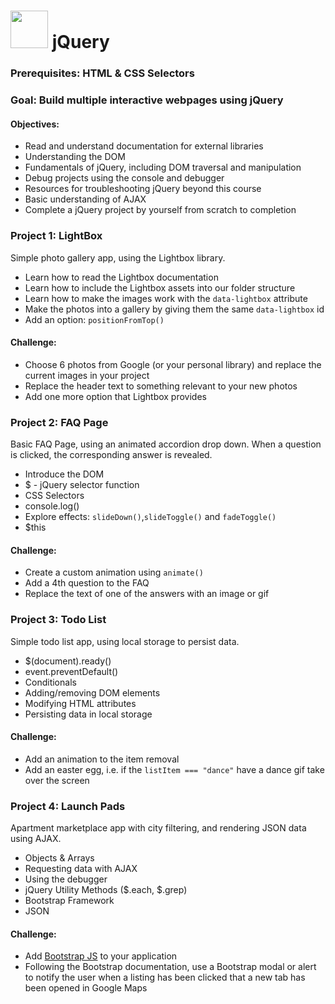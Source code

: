 #  <img src="https://media.giphy.com/media/FVOmnX9L69CoQntslz/giphy.gif" width="60"> jQuery

### Prerequisites: HTML & CSS Selectors

### Goal: Build multiple interactive webpages using jQuery

#### Objectives:

* Read and understand documentation for external libraries
* Understanding the DOM
* Fundamentals of jQuery, including DOM traversal and manipulation
* Debug projects using the console and debugger
* Resources for troubleshooting jQuery beyond this course
* Basic understanding of AJAX
* Complete a jQuery project by yourself from scratch to completion

### Project 1: LightBox

Simple photo gallery app, using the Lightbox library.

* Learn how to read the Lightbox documentation
* Learn how to include the Lightbox assets into our folder structure
* Learn how to make the images work with the `data-lightbox` attribute
* Make the photos into a gallery by giving them the same `data-lightbox` id
* Add an option: `positionFromTop()`

#### Challenge:
* Choose 6 photos from Google (or your personal library) and replace the current images in your project
* Replace the header text to something relevant to your new photos
* Add one more option that Lightbox provides

### Project 2: FAQ Page

Basic FAQ Page, using an animated accordion drop down. When a question is clicked, the corresponding answer is revealed.

* Introduce the DOM
* $ - jQuery selector function
* CSS Selectors
* console.log()
* Explore effects: `slideDown()`,`slideToggle()` and `fadeToggle()`
* $this

#### Challenge:
* Create a custom animation using `animate()`
* Add a 4th question to the FAQ
* Replace the text of one of the answers with an image or gif


### Project 3: Todo List

Simple todo list app, using local storage to persist data.

 * $(document).ready()
 * event.preventDefault()
 * Conditionals
 * Adding/removing DOM elements
 * Modifying HTML attributes
 * Persisting data in local storage

#### Challenge:
 * Add an animation to the item removal
 * Add an easter egg, i.e. if the `listItem === "dance"` have a dance gif take over the screen

### Project 4: Launch Pads

Apartment marketplace app with city filtering, and rendering JSON data using AJAX.

* Objects & Arrays
* Requesting data with AJAX
* Using the debugger
* jQuery Utility Methods ($.each, $.grep)
* Bootstrap Framework
* JSON

#### Challenge:
* Add [Bootstrap JS](https://maxcdn.bootstrapcdn.com/bootstrap/3.3.5/js/bootstrap.min.js) to your application
* Following the Bootstrap documentation, use a Bootstrap modal or alert to notify the user when a listing has been clicked that a new tab has been opened in Google Maps
